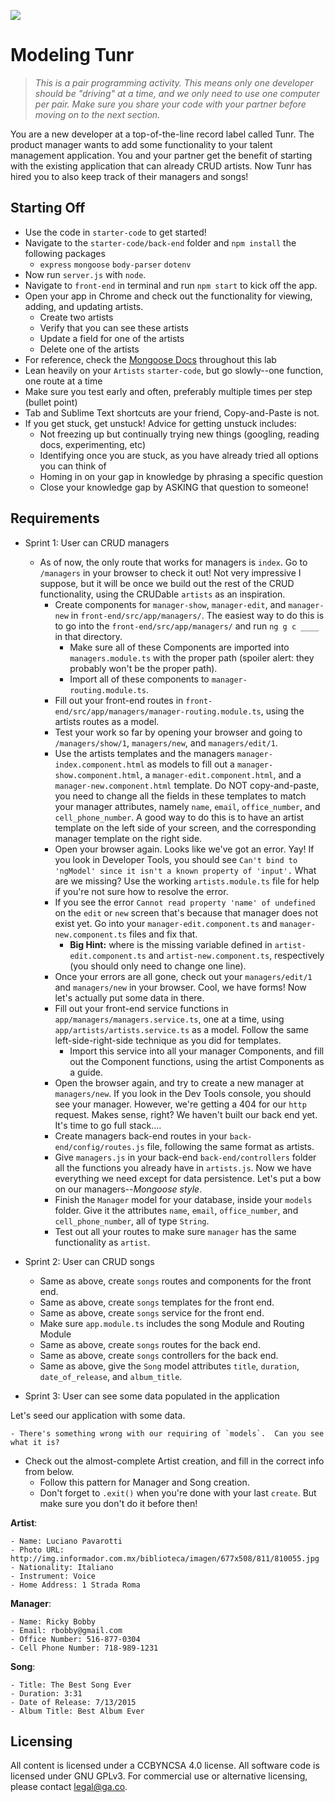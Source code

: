 <!--Actually 10:37 WDI2-->

<!--10:15 WDI3 -->
<!--10:10 25 minutes-->

![](https://ga-dash.s3.amazonaws.com/production/assets/logo-9f88ae6c9c3871690e33280fcf557f33.png)

# Modeling Tunr

> _This is a pair programming activity.  This means only one developer should be "driving" at a time, and we only need to use one computer per pair. Make sure you share your code with your partner before moving on to the next section._

You are a new developer at a top-of-the-line record label called Tunr.  The product manager wants to add some functionality to your talent management application. You and your partner get the benefit of starting with the existing application that can already CRUD artists. Now Tunr has hired you to also keep track of their managers and songs!

<!--Show the fully functioning artist part first -->
<!--WDI3 10:23 pairing up and setting up -->

## Starting Off

* Use the code in `starter-code` to get started!
* Navigate to the `starter-code/back-end` folder and `npm install` the following packages
	* `express` `mongoose` `body-parser` `dotenv`
* Now run `server.js` with `node`.
* Navigate to `front-end` in terminal and run `npm start` to kick off the app.
* Open your app in Chrome and check out the functionality for viewing, adding, and updating artists.
	* Create two artists
	* Verify that you can see these artists
	* Update a field for one of the artists
	* Delete one of the artists
* For reference, check the [Mongoose Docs](http://mongoosejs.com/docs/api.html) throughout this lab
* Lean heavily on your `Artists` `starter-code`, but go slowly--one function, one route at a time
* Make sure you test early and often, preferably multiple times per step (bullet point)
* Tab and Sublime Text shortcuts are your friend, Copy-and-Paste is not.
* If you get stuck, get unstuck! Advice for getting unstuck includes:
	* Not freezing up but continually trying new things (googling, reading docs, experimenting, etc)
	* Identifying once you are stuck, as you have already tried all options you can think of
	* Homing in on your gap in knowledge by phrasing a specific question
	* Close your knowledge gap by ASKING that question to someone!

## Requirements
<!--10:35 25 minutes-->

<!--Instructor should model the entire `show` route all the way through to the back end. Devs will be at half-mast for this.  Then turn over to devs to code themselves.-->

- Sprint 1: User can CRUD managers
  - As of now, the only route that works for managers is `index`.  Go to `/managers` in your browser to check it out!  Not very impressive I suppose, but it will be once we build out the rest of the CRUD functionality, using the CRUDable `artists` as an inspiration.
	  - Create components for `manager-show`, `manager-edit`, and `manager-new` in `front-end/src/app/managers/`.  The easiest way to do this is to go into the `front-end/src/app/managers/` and run `ng g c ____` in that directory.
	  	- Make sure all of these Components are imported into `managers.module.ts` with the proper path (spoiler alert: they probably won't be the proper path).
	  	- Import all of these components to `manager-routing.module.ts`. 
	  - Fill out your front-end routes in `front-end/src/app/managers/manager-routing.module.ts`, using the artists routes as a model.
	  - Test your work so far by opening your browser and going to `/managers/show/1`, `managers/new`, and `managers/edit/1`.
	  - Use the artists templates and the managers `manager-index.component.html` as models to fill out a `manager-show.component.html`, a `manager-edit.component.html`, and a `manager-new.component.html` template.  Do NOT copy-and-paste, you need to change all the fields in these templates to match your manager attributes, namely `name`, `email`, `office_number`, and `cell_phone_number`.  A good way to do this is to have an artist template on the left side of your screen, and the corresponding manager template on the right side.
	  - Open your browser again.  Looks like we've got an error.  Yay!  If you look in Developer Tools, you should see `Can't bind to 'ngModel' since it isn't a known property of 'input'.`  What are we missing?  Use the working `artists.module.ts` file for help if you're not sure how to resolve the error.
	  - If you see the error `Cannot read property 'name' of undefined` on the `edit` or `new` screen that's because that manager does not exist yet.  Go into your `manager-edit.component.ts` and `manager-new.component.ts` files and fix that.
	  	- **Big Hint:** where is the missing variable defined in `artist-edit.component.ts` and `artist-new.component.ts`, respectively (you should only need to change one line).
	  - Once your errors are all gone, check out your `managers/edit/1` and `managers/new` in your browser. Cool, we have forms! Now let's actually put some data in there.
	  - Fill out your front-end service functions in `app/managers/managers.service.ts`, one at a time, using `app/artists/artists.service.ts` as a model. Follow the same left-side-right-side technique as you did for templates.
		- Import this service into all your manager Components, and fill out the Component functions, using the artist Components as a guide.
	  - Open the browser again, and try to create a new manager at `managers/new`.  If you look in the Dev Tools console, you should see your manager.  However, we're getting a 404 for our `http` request.  Makes sense, right?  We haven't built our back end yet.  It's time to go full stack....
	  - Create managers back-end routes in your `back-end/config/routes.js` file, following the same format as artists.  
	  - Give `managers.js` in your back-end `back-end/controllers` folder all the functions you already have in `artists.js`. Now we have everything we need except for data persistence.  Let's put a bow on our managers--*Mongoose style*.
	  - Finish the `Manager` model for your database, inside your `models` folder. Give it the attributes `name`, `email`, `office_number`, and `cell_phone_number`, all of type `String`.
	  - Test out all your routes to make sure `manager` has the same functionality as `artist`.

- Sprint 2: User can CRUD songs
  - Same as above, create `songs` routes and components for the front end.
  - Same as above, create `songs` templates for the front end.  
  - Same as above, create `songs` service for the front end. 
  - Make sure `app.module.ts` includes the song Module and Routing Module 
  - Same as above, create `songs` routes for the back end.
  - Same as above, create `songs` controllers for the back end.
  - Same as above, give the `Song` model attributes `title`, `duration`, `date_of_release`, and `album_title`.

- Sprint 3: User can see some data populated in the application

Let's seed our application with some data. 

	- There's something wrong with our requiring of `models`.  Can you see what it is?
  - Check out the almost-complete Artist creation, and fill in the correct info from below.
	- Follow this pattern for Manager and Song creation. 
	- Don't forget to `.exit()` when you're done with your last `create`.  But make sure you don't do it before then!

  **Artist**:  

    - Name: Luciano Pavarotti
    - Photo URL: http://img.informador.com.mx/biblioteca/imagen/677x508/811/810055.jpg
    - Nationality: Italiano
    - Instrument: Voice
    - Home Address: 1 Strada Roma

  **Manager**:  

    - Name: Ricky Bobby
    - Email: rbobby@gmail.com
    - Office Number: 516-877-0304  
    - Cell Phone Number: 718-989-1231

  **Song**:  
  
    - Title: The Best Song Ever
    - Duration: 3:31
    - Date of Release: 7/13/2015
    - Album Title: Best Album Ever

## Licensing
All content is licensed under a CC­BY­NC­SA 4.0 license.
All software code is licensed under GNU GPLv3. For commercial use or alternative licensing, please contact legal@ga.co.
